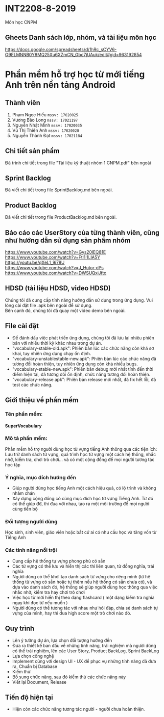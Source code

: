 ﻿# INT2208-8-2019
Môn học CNPM

## Gheets Danh sách lớp, nhóm, và tài liệu môn học

https://docs.google.com/spreadsheets/d/1hRc_sCYV6-O9ELMNNB0Y8MQ25Xu6XZmCN_Gbc7jUAuk/edit#gid=963192854  

# Phần mềm hỗ trợ học từ mới tiếng Anh trên nền tảng Android  

## Thành viên  
1. Phạm Ngọc Hiếu `mssv: 17020025`  
2. Vương Bảo Long `mssv: 17021197`    
3. Nguyễn Nhật Minh `mssv: 17020035`  
4. Vũ Thị Thiên Anh `mssv: 17020020`  
5. Nguyễn Thành Đạt `mssv: 17021184`  

## Chi tiết sản phẩm  
Đã trình chi tiết trong file "Tài liệu kỹ thuật nhóm 1 CNPM.pdf" bên ngoài  

## Sprint Backlog  
Đã viết chi tiết trong file SprintBacklog.md bên ngoài.  

## Product Backlog  
Đã viết chi tiết trong file ProductBacklog.md bên ngoài.  

## Báo cáo các UserStory của từng thành viên, cũng như hướng dẫn sử dụng sản phẩm nhóm  
https://www.youtube.com/watch?v=Gys20IEQ81E  
https://www.youtube.com/watch?v=Ftl1i1LIA5Y  
https://youtu.be/qXeL1_9i78U  
https://www.youtube.com/watch?v=J_Hutor-dPs  
https://www.youtube.com/watch?v=DWSUQxiJfto  

## HDSD (tài liệu HDSD, video HDSD)  
Chúng tôi đã cung cấp tính năng hướng dẫn sử dụng trong ứng dụng. Vui lòng cài đặt file .apk bên ngoài để sử dụng.  
Bên cạnh đó, chúng tôi đã quay một video demo bên ngoài.  

## File cài đặt  
* Để đánh dấu việc phát triển ứng dụng, chúng tôi đã lưu lại nhiêu phiên bản với nhiều thời kỳ khác nhau trong dự án.  
* "vocabulary-stable-old.apk": Phiên bản lúc các chức năng còn khá sơ khai, tuy nhiên ứng dụng chạy ổn định.
* "vocabulary-unstablestable-new.apk": Phiên bản lúc các chức năng đã tương đối hoàn thiện, tuy nhiên ứng dụng còn khá nhiều bugs.    
* "vocabulary-stable-new.apk": Phiên bản debug mới nhất tính đến thời điểm hiện tại, đã tương đối ổn định, chức năng tương đối hoàn thiện.    
* "vocabulary-release.apk": Phiên bản release mới nhất, đã fix hết lỗi, đã test các chức năng.  

## Giới thiệu về phần mềm
### Tên phần mềm:  
#### SuperVocabulary  

### Mô tả phần mềm:
Phần mềm hỗ trợ người dùng học từ vựng tiếng Anh thông qua các tiện ích: Lưu trữ danh sách từ vựng, quá trình học từ vựng một cách hệ thống, nhắc nhở, kiểm tra, chơi trò chơi... và có một cộng đồng để mọi người tương tác học tập

### Ý nghĩa, mục đích hướng đến
* Giúp người dùng học tiếng Anh một cách hiệu quả, có lộ trình và không nhàm chán
* Xây dựng cộng đồng có cùng mục đích học từ vựng Tiếng Anh. Từ đó có thể giúp đỡ, thi đua với nhau, tạo ra một môi trường để mọi người cùng tiến bộ

### Đối tượng người dùng
Học sinh, sinh viên, giáo viên hoặc bắt cứ ai có nhu cầu học và tăng vốn từ Tiếng Anh

### Các tính năng nổi trội
* Cung cấp hệ thống tự vựng phong phú có sẵn
* Các từ vựng có thể lưu và hiển thị các thì liên quan, từ đồng nghĩa, trái nghĩa
* Người dùng có thể khởi tạo danh sách từ vựng cho riêng mình (từ hệ thống từ vựng có sẵn hoặc tự thêm nếu hệ thống có sẵn chưa có), và dựa vào danh sách đó, hệ thống sẽ giúp người dùng học thông qua việc nhắc nhở, kiểm tra hay chơi trò chơi
* Việc học từ mới hiển thị theo dạng flashcard ( một dạng kiểm tra nghĩa ngay khi đọc từ nếu muốn )
* Người dùng có thể tương tác với nhau như hỏi đáp, chia sẻ danh sách tự vựng của mình, hay thi đua high score một trò chơi nào đó.  

## Quy trình  
* Lên ý tưởng dự án, lựa chọn đối tượng hướng đến  
* Đưa ra thiết kế ban đầu về những tính năng, trải nghiệm mà người dùng có thể trải nghiệm, lên các User Story, Product BackLog, Sprint BackLog  
* Lựa chọn công nghệ  
* Implement cùng với design UI - UX để phục vụ những tính năng đã đưa ra, Chuẩn bị Database  
* Kiểm thử  
* Bổ sung chức năng, sau đó kiểm thử các chức năng này    
* Viết lại Document, Release  
  
## Tiến độ hiện tại   
* Hiện còn các chức năng tương tác người - người chưa hoàn thiện.  

